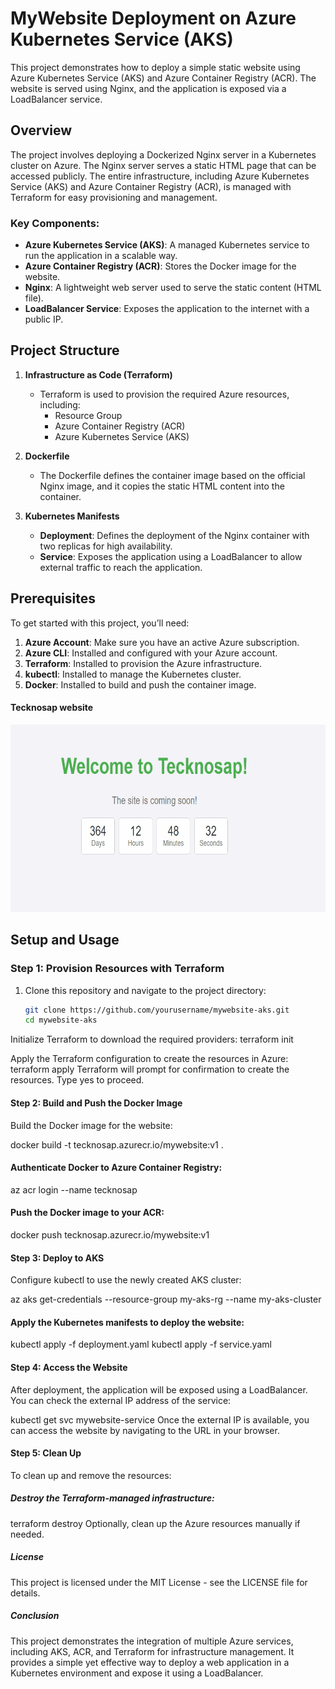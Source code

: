 # MyWebsite Deployment on Azure Kubernetes Service (AKS)

This project demonstrates how to deploy a simple static website using Azure Kubernetes Service (AKS) and Azure Container Registry (ACR). The website is served using Nginx, and the application is exposed via a LoadBalancer service.

## Overview

The project involves deploying a Dockerized Nginx server in a Kubernetes cluster on Azure. The Nginx server serves a static HTML page that can be accessed publicly. The entire infrastructure, including Azure Kubernetes Service (AKS) and Azure Container Registry (ACR), is managed with Terraform for easy provisioning and management.

### Key Components:
- **Azure Kubernetes Service (AKS)**: A managed Kubernetes service to run the application in a scalable way.
- **Azure Container Registry (ACR)**: Stores the Docker image for the website.
- **Nginx**: A lightweight web server used to serve the static content (HTML file).
- **LoadBalancer Service**: Exposes the application to the internet with a public IP.

## Project Structure

1. **Infrastructure as Code (Terraform)**
   - Terraform is used to provision the required Azure resources, including:
     - Resource Group
     - Azure Container Registry (ACR)
     - Azure Kubernetes Service (AKS)

2. **Dockerfile**
   - The Dockerfile defines the container image based on the official Nginx image, and it copies the static HTML content into the container.

3. **Kubernetes Manifests**
   - **Deployment**: Defines the deployment of the Nginx container with two replicas for high availability.
   - **Service**: Exposes the application using a LoadBalancer to allow external traffic to reach the application.

## Prerequisites

To get started with this project, you’ll need:

1. **Azure Account**: Make sure you have an active Azure subscription.
2. **Azure CLI**: Installed and configured with your Azure account.
3. **Terraform**: Installed to provision the Azure infrastructure.
4. **kubectl**: Installed to manage the Kubernetes cluster.
5. **Docker**: Installed to build and push the container image.


#### Tecknosap website

<img src="https://github.com/tecknosap/aks-web-deployment/blob/main/Animation-web.gif?raw=true" alt="Website Deployment Animation" width="600" height="300" />

## Setup and Usage

### Step 1: Provision Resources with Terraform

1. Clone this repository and navigate to the project directory:
   ```bash
   git clone https://github.com/yourusername/mywebsite-aks.git
   cd mywebsite-aks

Initialize Terraform to download the required providers:
terraform init

Apply the Terraform configuration to create the resources in Azure:
terraform apply
Terraform will prompt for confirmation to create the resources. Type yes to proceed.

#### Step 2: Build and Push the Docker Image

Build the Docker image for the website:

docker build -t tecknosap.azurecr.io/mywebsite:v1 .

#### Authenticate Docker to Azure Container Registry:

az acr login --name tecknosap

#### Push the Docker image to your ACR:

docker push tecknosap.azurecr.io/mywebsite:v1

#### Step 3: Deploy to AKS
Configure kubectl to use the newly created AKS cluster:

az aks get-credentials --resource-group my-aks-rg --name my-aks-cluster

#### Apply the Kubernetes manifests to deploy the website:

kubectl apply -f deployment.yaml
kubectl apply -f service.yaml

#### Step 4: Access the Website
After deployment, the application will be exposed using a LoadBalancer. You can check the external IP address of the service:

kubectl get svc mywebsite-service
Once the external IP is available, you can access the website by navigating to the URL in your browser.

#### Step 5: Clean Up
To clean up and remove the resources:

##### Destroy the Terraform-managed infrastructure:
terraform destroy
Optionally, clean up the Azure resources manually if needed.

##### License
This project is licensed under the MIT License - see the LICENSE file for details.

##### Conclusion
This project demonstrates the integration of multiple Azure services, including AKS, ACR, and Terraform for infrastructure management. It provides a simple yet effective way to deploy a web application in a Kubernetes environment and expose it using a LoadBalancer.
